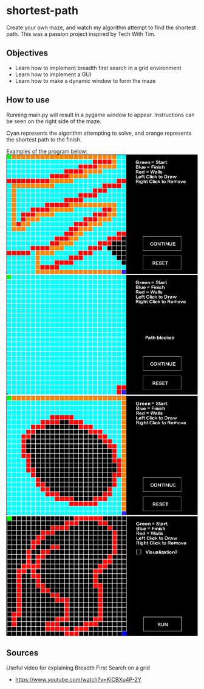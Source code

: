 # shortest-path
Create your own maze, and watch my algorithm attempt to find the shortest path. This was a passion project inspired by Tech With Tim. 

## Objectives
- Learn how to implement breadth first search in a grid environment
- Learn how to implement a GUI
- Learn how to make a dynamic window to form the maze

## How to use
Running main.py will result in a pygame window to appear. Instructions can be seen on the right side of the maze. 

Cyan represents the algorithm attempting to solve, and orange represents the shortest path to the finish. 

Examples of the program below:
![Alt text](/images/Screen%20Shot%202023-01-07%20at%209.09.00%20PM.png "Normal Maze")
![Alt text](/images/Screen%20Shot%202023-01-07%20at%209.09.22%20PM.png "Blocked Maze")
![Alt text](/images/Screen%20Shot%202023-01-07%20at%209.09.45%20PM.png "Inaccessible area")
![Alt text](/images/Screen%20Shot%202023-01-07%20at%209.12.59%20PM.png "Run screen")

## Sources
Useful video for explaining Breadth First Search on a grid
- https://www.youtube.com/watch?v=KiCBXu4P-2Y
